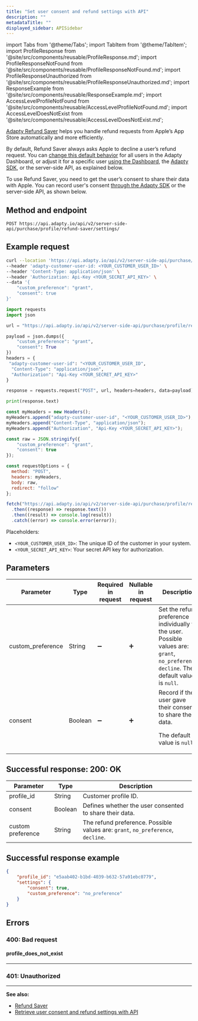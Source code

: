 ```yaml
---
title: "Set user consent and refund settings with API"
description: ""
metadataTitle: ""
displayed_sidebar: APISidebar
---
```




import Tabs from '@theme/Tabs'; 
import TabItem from '@theme/TabItem'; 
import ProfileResponse from '@site/src/components/reusable/ProfileResponse.md';
import ProfileResponseNotFound from '@site/src/components/reusable/ProfileResponseNotFound.md';
import ProfileResponseUnauthorized from '@site/src/components/reusable/ProfileResponseUnauthorized.md';
import ResponseExample from '@site/src/components/reusable/ResponseExample.md';
import AccessLevelProfileNotFound from '@site/src/components/reusable/AccessLevelProfileNotFound.md';
import AccessLevelDoesNotExist from '@site/src/components/reusable/AccessLevelDoesNotExist.md';

[Adapty Refund Saver](refund-saver) helps you handle refund requests from Apple’s App Store automatically and more efficiently.

By default, Refund Saver always asks Apple to decline a user’s refund request. You can [change this default behavior](refund-saver#set-a-default-refund-behavior) for all users in the Adapty Dashboard, or adjust it for a specific user [using the Dashboard](refund-saver#set-refund-behavior-for-a-specific-user-in-the-dashboard), the [Adapty SDK](refund-saver#set-refund-behavior-for-a-specific-user-in-the-sdk), or the server-side API, as explained below.

To use Refund Saver, you need to get the user’s consent to share their data with Apple. You can record user's consent [through the Adapty SDK](refund-saver#update-user-consent-in-the-sdk) or the server-side API, as shown below.

## Method and endpoint

```
POST https://api.adapty.io/api/v2/server-side-api/purchase/profile/refund-saver/settings/
```

## Example request

<Tabs groupId="api-lang" queryString>  
<TabItem value="curl" label="cURL" default>  

```bash showLineNumbers
curl --location 'https://api.adapty.io/api/v2/server-side-api/purchase/profile/refund-saver/settings/' \
--header 'adapty-customer-user-id: <YOUR_CUSTOMER_USER_ID>' \
--header 'Content-Type: application/json' \
--header 'Authorization: Api-Key <YOUR_SECRET_API_KEY>' \
--data '{ 
    "custom_preference": "grant",
    "consent": true
}'
```

</TabItem>  
<TabItem value="python" label="Python" default>  

```python showLineNumbers
import requests
import json

url = "https://api.adapty.io/api/v2/server-side-api/purchase/profile/refund-saver/settings/"

payload = json.dumps({
    "custom_preference": "grant",
    "consent": True
})
headers = {
 "adapty-customer-user-id": "<YOUR_CUSTOMER_USER_ID",
  "Content-Type": "application/json",
  "Authorization": "Api-Key <YOUR_SECRET_API_KEY>"
}

response = requests.request("POST", url, headers=headers, data=payload)

print(response.text)

```

</TabItem>  
<TabItem value="js" label="JavaScript" default>  

```javascript showLineNumbers
const myHeaders = new Headers();
myHeaders.append("adapty-customer-user-id", "<YOUR_CUSTOMER_USER_ID>");
myHeaders.append("Content-Type", "application/json");
myHeaders.append("Authorization", "Api-Key <YOUR_SECRET_API_KEY>");

const raw = JSON.stringify({
    "custom_preference": "grant",
    "consent": true
});

const requestOptions = {
  method: "POST",
  headers: myHeaders,
  body: raw,
  redirect: "follow"
};

fetch("https://api.adapty.io/api/v2/server-side-api/purchase/profile/refund-saver/settings/", requestOptions)
  .then((response) => response.text())
  .then((result) => console.log(result))
  .catch((error) => console.error(error));
```

</TabItem>  
</Tabs>

Placeholders: 

- `<YOUR_CUSTOMER_USER_ID>`: The unique ID of the customer in your system.
- `<YOUR_SECRET_API_KEY>`: Your secret API key for authorization.

## Parameters

| Parameter         | Type    | Required in request | Nullable in request | Description                                                  |
| ----------------- | ------- | ------------------- | ------------------- | ------------------------------------------------------------ |
| custom_preference | String  | :heavy_minus_sign:  | :heavy_plus_sign:   | Set the refund preference individually for the user. Possible values are: `grant`, `no_preference`, `decline`. The default value is `null`. |
| consent           | Boolean | :heavy_minus_sign:  | :heavy_plus_sign:   | Record if the user gave their consent to share their data.<p>The default value is `null`.</p> |

## Successful response: 200: OK

| Parameter         | Type    | Description                                                                       |
|-------------------|---------|-----------------------------------------------------------------------------------|
| profile_id        | String  | Customer profile ID.                                                              |
| consent           | Boolean | Defines whether the user consented to share their data.                           |
| custom preference | String  | The refund preference. Possible values are: `grant`, `no_preference`, `decline`.  |

## Successful response example

``` json showLineNumbers
{
    "profile_id": "e5aab402-b1bd-4039-b632-57a91ebc0779",
    "settings": {
        "consent": true,
        "custom_preference": "no_preference"
    }
}
```

## Errors

### 400: Bad request

#### profile_does_not_exist

<AccessLevelProfileNotFound />  

---

### 401: Unauthorized

<ProfileResponseUnauthorized />  

---

**See also:**

- [Refund Saver](refund-saver.md) 
- [Retrieve user consent and refund settings with API](ss-get-refund-saver-settings.md) 

